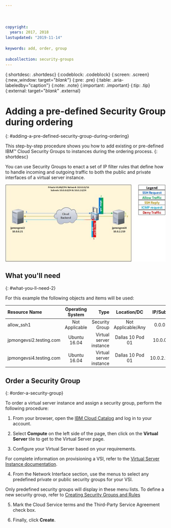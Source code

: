 ```yaml
---



copyright:
  years: 2017, 2018
lastupdated: "2019-11-14"

keywords: add, order, group

subcollection: security-groups
---
```


{:shortdesc: .shortdesc}
{:codeblock: .codeblock}
{:screen: .screen}
{:new_window: target="_blank_"}
{:pre: .pre}
{:table: .aria-labeledby="caption"}
{:note: .note}
{:important: .important}
{:tip: .tip}
{:external: target="_blank_" .external}

# Adding a pre-defined Security Group during ordering
{: #adding-a-pre-defined-security-group-during-ordering}

This step-by-step procedure shows you how to add existing or pre-defined IBM™ Cloud Security Groups to instances during the ordering process.
{: shortdesc}

You can use Security Groups to enact a set of IP filter rules that define how to handle incoming and outgoing traffic to both the public and private interfaces of a virtual server instance.

![Custom Security Group](./images/goal2.jpg)

## What you'll need
{: #what-you-ll-need-2}

For this example the following objects and items will be used:

| Resource Name  | Operating System | Type | Location/DC | IP/Subnet |
|:------------- |:---------------:| -------------:| :---------------:| ---------------:|
| allow_ssh1 | Not Applicable  | Security Group | Not Applicable/Any | 0.0.0.0/0 |
|jpmongevsi2.testing.com | Ubuntu 16.04 | Virtual server instance | Dallas 10 Pod 01 | 10.0.0.21 |
|jpmongevsi4.testing.com | Ubuntu 16.04 | Virtual server instance |	Dallas 10 Pod 01	| 10.0.2.219 |

## Order a Security Group
{: #order-a-security-group}

To order a virtual server instance and assign a security group, perform the following procedure:

1. From your browser, open the [IBM Cloud Catalog](https://cloud.ibm.com/catalog) and log in to your account.

2. Select **Compute** on the left side of the page, then click on the **Virtual Server** tile to get to the Virtual Server page.

3. Configure your Virtual Server based on your requirements.
  
  For complete information on provisioning a VSI, refer to the [Virtual Server Instance documentation](/docs/vsi?topic=virtual-servers-getting-started-tutorial).

4. From the Network Interface section, use the menus to select any predefined private or public security groups for your VSI.

  Only predefined security groups will display in these menu lists. To define a new security group, refer to [Creating Security Groups and Rules](/docs/security-groups?topic=security-groups-creating-security-groups)

5. Mark the Cloud Service terms and the Third-Party Service Agreement check box.

6. Finally, click **Create**.

